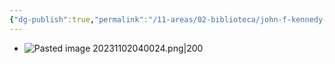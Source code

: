 ```yaml
---
{"dg-publish":true,"permalink":"/11-areas/02-biblioteca/john-f-kennedy-andre-kaspi/","noteIcon":""}
---
```


- ![Pasted image 20231102040024.png|200](/img/user/10%20Entrada%20%F0%9F%9B%92/%F0%9F%92%BE%20Adjuntos/Pasted%20image%2020231102040024.png)